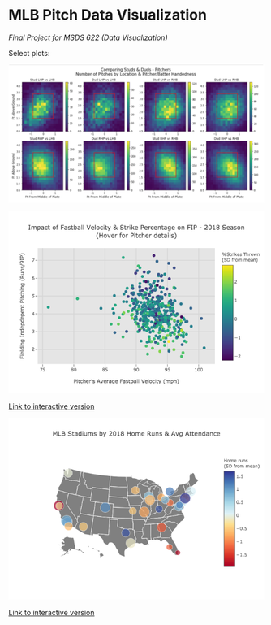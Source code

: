 # MLB Pitch Data Visualization
*Final Project for MSDS 622 (Data Visualization)*

Select plots:

![](select_plots/Studs_Duds_Location_Heatmap.JPG)

![](select_plots/FIP_Velocity_Strike_Scatter.png)

[Link to interactive version](https://plot.ly/~ecalkins/102/impact-of-fastball-velocity-strike-percentage-on-fip-2018-season?style=centerme)

![](select_plots/Stadium_HR_Attendance_Map.png)

[Link to interactive version](https://plot.ly/~ecalkins/106/mlb-stadiums-by-2018-home-runs-avg-attendance-hover-for-attendance-numbers)
